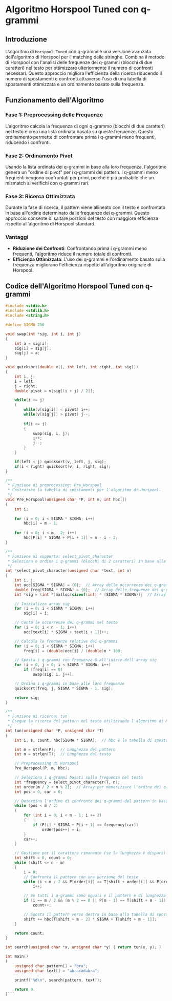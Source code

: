 # Algoritmo Horspool Tuned con q-grammi

## Introduzione

L'algoritmo di `Horspool Tuned` con q-grammi è una versione avanzata dell'algoritmo di Horspool per il matching delle stringhe. Combina il metodo di Horspool con l'analisi delle frequenze dei q-grammi (blocchi di due caratteri) nel testo per ottimizzare ulteriormente il numero di confronti necessari. Questo approccio migliora l'efficienza della ricerca riducendo il numero di spostamenti e confronti attraverso l'uso di una tabella di spostamenti ottimizzata e un ordinamento basato sulla frequenza.

## Funzionamento dell'Algoritmo

### Fase 1: Preprocessing delle Frequenze

L'algoritmo calcola la frequenza di ogni q-grammo (blocchi di due caratteri) nel testo e crea una lista ordinata basata su queste frequenze. Questo ordinamento permette di confrontare prima i q-grammi meno frequenti, riducendo i confronti.

### Fase 2: Ordinamento Pivot

Usando la lista ordinata dei q-grammi in base alla loro frequenza, l'algoritmo genera un "ordine di pivot" per i q-grammi del pattern. I q-grammi meno frequenti vengono confrontati per primi, poiché è più probabile che un mismatch si verifichi con q-grammi rari.

### Fase 3: Ricerca Ottimizzata

Durante la fase di ricerca, il pattern viene allineato con il testo e confrontato in base all'ordine determinato dalle frequenze dei q-grammi. Questo approccio consente di saltare porzioni del testo con maggiore efficienza rispetto all'algoritmo di Horspool standard.

### Vantaggi

- **Riduzione dei Confronti**: Confrontando prima i q-grammi meno frequenti, l'algoritmo riduce il numero totale di confronti.
- **Efficienza Ottimizzata**: L'uso dei q-grammi e l'ordinamento basato sulla frequenza migliorano l'efficienza rispetto all'algoritmo originale di Horspool.

## Codice dell'Algoritmo Horspool Tuned con q-grammi

```c
#include <stdio.h>
#include <stdlib.h>
#include <string.h>

#define SIGMA 256

void swap(int *sig, int i, int j)
{
    int a = sig[i];
    sig[i] = sig[j];
    sig[j] = a;
}

void quicksort(double v[], int left, int right, int sig[])
{
    int i, j;
    i = left;
    j = right;
    double pivot = v[sig[(i + j) / 2]];

    while(i <= j)
    {
        while(v[sig[i]] < pivot) i++;
        while(v[sig[j]] > pivot) j--;
        
        if(i <= j)
        {
            swap(sig, i, j);
            i++;
            j--;
        }
    }

    if(left < j) quicksort(v, left, j, sig);
    if(i < right) quicksort(v, i, right, sig);
}

/**
 * Funzione di preprocessing: Pre_Horspool
 * Costruisce la tabella di spostamenti per l'algoritmo di Horspool.
 */
void Pre_Horspool(unsigned char *P, int m, int hbc[])
{
    int i;
    
    for (i = 0; i < SIGMA * SIGMA; i++)
        hbc[i] = m - 1;
    
    for (i = 0; i < m - 2; i++)
        hbc[P[i] * SIGMA + P[i + 1]] = m - i - 2;
}

/**
 * Funzione di supporto: select_pivot_character
 * Seleziona e ordina i q-grammi (blocchi di 2 caratteri) in base alla loro frequenza nel testo.
 */
int *select_pivot_character(unsigned char *text, int n)
{
    int i, j;
    int occ[SIGMA * SIGMA] = {0};  // Array delle occorrenze dei q-grammi
    double freq[SIGMA * SIGMA] = {0};  // Array delle frequenze dei q-grammi
    int *sig = (int *)malloc(sizeof(int) * (SIGMA * SIGMA));  // Array di indici per l'ordinamento

    // Inizializza array sig
    for (i = 0; i < SIGMA * SIGMA; i++)
        sig[i] = i;

    // Conta le occorrenze dei q-grammi nel testo
    for (i = 0; i < n - 1; i++)
        occ[text[i] * SIGMA + text[i + 1]]++;

    // Calcola le frequenze relative dei q-grammi
    for (i = 0; i < SIGMA * SIGMA; i++)
        freq[i] = (double)occ[i] / (double)n * 100;

    // Sposta i q-grammi con frequenza 0 all'inizio dell'array sig
    for (i = 0, j = 0; i < SIGMA * SIGMA; i++)
        if (freq[i] == 0)
            swap(sig, i, j++);

    // Ordina i q-grammi in base alle loro frequenze
    quicksort(freq, j, SIGMA * SIGMA - 1, sig);

    return sig;
}

/**
 * Funzione di ricerca: tun
 * Esegue la ricerca del pattern nel testo utilizzando l'algoritmo di Horspool Tuned con q-grammi.
 */
int tun(unsigned char *P, unsigned char *T)
{
    int i, s, count, hbc[SIGMA * SIGMA];  // hbc è la tabella di spostamenti

    int m = strlen(P);  // Lunghezza del pattern
    int n = strlen(T);  // Lunghezza del testo

    // Preprocessing di Horspool
    Pre_Horspool(P, m, hbc);

    // Seleziona i q-grammi basati sulla frequenza nel testo
    int *frequency = select_pivot_character(T, n);
    int order[m / 2 + m % 2];  // Array per memorizzare l'ordine dei q-grammi
    int pos = 0, car = 0;

    // Determina l'ordine di confronto dei q-grammi del pattern in base alle frequenze
    while (pos < m / 2)
    {
        for (int i = 0; i < m - 1; i += 2)
        {
            if (P[i] * SIGMA + P[i + 1] == frequency[car])
                order[pos++] = i;
        }
        car++;
    }

    // Gestione per il carattere rimanente (se la lunghezza è dispari)
    int shift = 0, count = 0;
    while (shift <= n - m)
    {
        i = 0;
        // Confronta il pattern con una porzione del testo
        while (i < m / 2 && P[order[i]] == T[shift + order[i]] && P[order[i] + 1] == T[shift + order[i] + 1])
            i++;

        // Se tutti i q-grammi sono uguali e il pattern è di lunghezza dispari, controlla anche l'ultimo carattere rimanente
        if (i == m / 2 && (m % 2 == 0 || P[m - 1] == T[shift + m - 1]))
            count++;

        // Sposta il pattern verso destra in base alla tabella di spostamenti
        shift += hbc[T[shift + m - 2] * SIGMA + T[shift + m - 1]];
    }

    return count;
}

int search(unsigned char *x, unsigned char *y) { return tun(x, y); }

int main()
{
    unsigned char pattern[] = "bra";
    unsigned char text[] = "abracadabra";

    printf("%d\n", search(pattern, text));

    return 0;
}```
